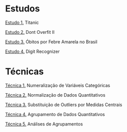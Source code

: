 # Estudos

[Estudo 1.](https://github.com/alexandre11aa/notebooks/blob/main/studies/titanic/titanic.ipynb) Titanic

[Estudo 2.](https://github.com/alexandre11aa/notebooks/blob/main/studies/dont_overfit_ii/dont_overfit_ii.ipynb) Dont Overfit II

[Estudo 3.](https://github.com/alexandre11aa/notebooks/blob/main/studies/obitos_por_fa/obitos_por_fa.ipynb) Óbitos por Febre Amarela no Brasil

[Estudo 4.](https://github.com/alexandre11aa/notebooks/blob/main/studies/digit_recognizer/digit_recognizer.ipynb) Digit Recognizer

# Técnicas

[Técnica 1.](https://github.com/alexandre11aa/notebooks/blob/main/data_processing/numeralizacao_de_variaveis_categoricas.ipynb) Numeralização de Variáveis Categóricas

[Técnica 2.](https://github.com/alexandre11aa/notebooks/blob/main/data_processing/normalizacao_de_dados.ipynb) Normalização de Dados Quantitativos

[Técnica 3.](https://github.com/alexandre11aa/notebooks/blob/main/data_processing/substituicao_por_medidas_centrais.ipynb) Substituição de Outliers por Medidas Centrais

[Técnica 4.](https://github.com/alexandre11aa/notebooks/blob/main/data_processing/agrupamento_de_dados.ipynb) Agrupamento de Dados Quantitativos

[Técnica 5.](https://github.com/alexandre11aa/notebooks/blob/main/data_processing/analises_de_agrupamentos.ipynb) Análises de Agrupamentos
